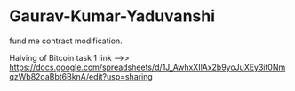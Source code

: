 # Gaurav-Kumar-Yaduvanshi
fund me contract modification.

Halving of Bitcoin task 1 link -->>    https://docs.google.com/spreadsheets/d/1J_AwhxXIlAx2b9yoJuXEy3it0NmqzWb82oaBbt6BknA/edit?usp=sharing

